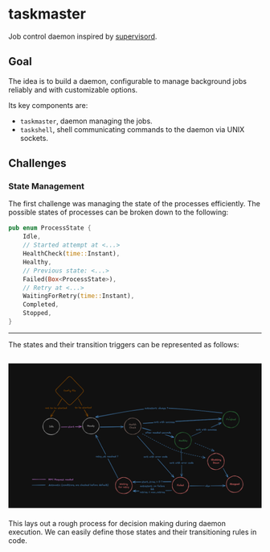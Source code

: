 # taskmaster
Job control daemon inspired by [supervisord](https://supervisord.org/index.html).

## Goal
The idea is to build a daemon, configurable to manage background jobs reliably and with customizable options. 

Its key components are:
- `taskmaster`, daemon managing the jobs.
- `taskshell`, shell communicating commands to the daemon via UNIX sockets.

## Challenges
### State Management
The first challenge was managing the state of the processes efficiently. The possible states of processes can be broken down to the following:
```rust
pub enum ProcessState {
    Idle,
    // Started attempt at <...>
    HealthCheck(time::Instant),
    Healthy,
    // Previous state: <...>
    Failed(Box<ProcessState>),
    // Retry at <...>
    WaitingForRetry(time::Instant),
    Completed,
    Stopped,
}
```
---
The states and their transition triggers can be represented as follows:

![alt text](assets/state_diagram.png)
---
This lays out a rough process for decision making during daemon execution. We can easily define those states and their transitioning rules in code. 
